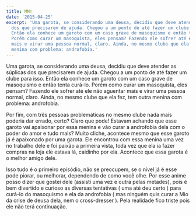 ```yaml
---
title: MM!
date: '2015-04-25'
excerpt: 'Uma garota, se considerando uma deusa, decidiu que deve atender as súplicas
  dos que precisarem de ajuda. Chegou a um ponto de até fazer um clube para isso.
  Então ela conhece um garoto com um caso grave de masoquismo e então tenta curá-lo.
  Porém como curar um masoquista, eles pensam? Fazendo ele sofrer até ele não aguentar
  mais e virar uma pessoa normal, claro. Ainda, no mesmo clube que ela fez, tem outra
  menina com problema: androfobia.'
---
```




Uma garota, se considerando uma deusa, decidiu que deve atender as
súplicas dos que precisarem de ajuda. Chegou a um ponto de até fazer um
clube para isso. Então ela conhece um garoto com um caso grave de
masoquismo e então tenta curá-lo. Porém como curar um masoquista, eles
pensam? Fazendo ele sofrer até ele não aguentar mais e virar uma pessoa
normal, claro. Ainda, no mesmo clube que ela fez, tem outra menina com
problema: androfobia.

Por fim, com três pessoas problemáticas no mesmo clube nada mais poderia
dar errado, certo? Claro que pode! Estavam achando que esse garoto vai
apaixonar por essa menina e vão curar a androfobia dela com o poder do
amor e tudo mais? Muito cliche, acontece mesmo que esse garoto já é
apaixonado por uma garota. Ele encontrou com essa menina uma vez no
trabalho dele e foi paixão a primeira vista, toda vez que ela ia fazer
compras na loja ele estava lá, caidinho por ela. Acontece que essa
garota é o melhor amigo dele.

Isso tudo é o primeiro episódio, não se preocupem, se o nível já é esse
pode piorar, ou melhorar, dependendo de como você olhe. Por esse anime
posso dizer que gostei dele (assisti uma vez e outra pelas metades),
pois é bem divertido e curioso as diversas tentativas ( uma até deu
certo ) para curá-lo do masoquismo e ela da androfobia ( mas ninguém
quis curar a Mio da crise de deusa dela, nem o cross-dresser ). Pela
realidade fico triste pois ele não terá continuação.

